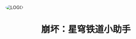 <img alt="LOGO" src="../../blob/map/temp/love!_old.png" style="border-radius:50%">

<h1 align="center">

崩坏：星穹铁道小助手

</h1>
